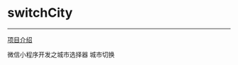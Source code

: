 # switchCity 
----


[项目介绍](http://www.see-source.com/weixinwidget/detail.html?wid=81)


微信小程序开发之城市选择器 城市切换

